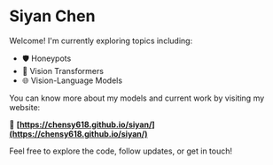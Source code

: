 # Siyan Chen

Welcome! I'm currently exploring topics including:

- 🛡️ Honeypots
- 📸 Vision Transformers
- 🌐 Vision-Language Models

You can know more about my models and current work by visiting my website:

🔗 **[https://chensy618.github.io/siyan/](https://chensy618.github.io/siyan/)**

Feel free to explore the code, follow updates, or get in touch!
